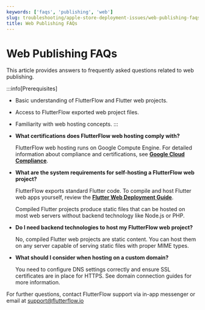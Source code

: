 ```yaml
---
keywords: ['faqs', 'publishing', 'web']
slug: troubleshooting/apple-store-deployment-issues/web-publishing-faqs
title: Web Publishing FAQs
---
```


# Web Publishing FAQs

This article provides answers to frequently asked questions related to web publishing.

:::info[Prerequisites]
- Basic understanding of FlutterFlow and Flutter web projects.
- Access to FlutterFlow exported web project files.
- Familiarity with web hosting concepts.
:::

- **What certifications does FlutterFlow web hosting comply with?**

    FlutterFlow web hosting runs on Google Compute Engine. For detailed information about compliance and certifications, see **[Google Cloud Compliance](https://cloud.google.com/security/compliance)**.

- **What are the system requirements for self-hosting a FlutterFlow web project?**

    FlutterFlow exports standard Flutter code. To compile and host Flutter web apps yourself, review the **[Flutter Web Deployment Guide](https://docs.flutter.dev/deployment/web)**.

    Compiled Flutter projects produce static files that can be hosted on most web servers without backend technology like Node.js or PHP.

- **Do I need backend technologies to host my FlutterFlow web project?**

    No, compiled Flutter web projects are static content. You can host them on any server capable of serving static files with proper MIME types.

- **What should I consider when hosting on a custom domain?**

    You need to configure DNS settings correctly and ensure SSL certificates are in place for HTTPS. See domain connection guides for more information.

For further questions, contact FlutterFlow support via in-app messenger or email at [support@flutterflow.io](mailto:support@flutterflow.io)
